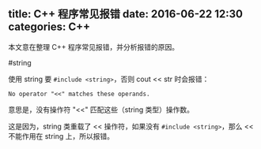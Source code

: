 title: C++ 程序常见报错
date: 2016-06-22 12:30
categories: C++
---

本文意在整理 C++ 程序常见报错，并分析报错的原因。

<!--- more --->

#string

使用 string 要 `#include <string>`，否则 cout << str 时会报错：

    No operator "<<" matches these operands.

意思是，没有操作符 "<<" 匹配这些（string 类型）操作数。

这是因为，string 类重载了 << 操作符，如果没有 `#include <string>`，那么 << 不能作用在 string 上，所以报错。
